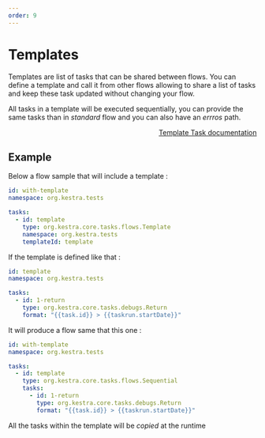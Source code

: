 ```yaml
---
order: 9
---
```

# Templates

Templates are list of tasks that can be shared between flows. You can define a template and call it from other flows allowing to share a list of tasks and keep these task updated without changing your flow.

All tasks in a template will be executed sequentially, you can provide the same tasks than in *standard* flow and you can also have an *errros* path. 

<div style="text-align: right"> 
    <a class="btn" href="/plugins/core/tasks/flows/org.kestra.core.tasks.flows.Template">Template Task documentation</a> 
</div>

## Example

Below a flow sample that will include a template :
```yaml
id: with-template
namespace: org.kestra.tests

tasks:
  - id: template
    type: org.kestra.core.tasks.flows.Template
    namespace: org.kestra.tests
    templateId: template
```

If the template is defined like that : 

```yaml
id: template
namespace: org.kestra.tests

tasks:
  - id: 1-return
    type: org.kestra.core.tasks.debugs.Return
    format: "{{task.id}} > {{taskrun.startDate}}"
```

It will produce a flow same that this one :

```yaml
id: with-template
namespace: org.kestra.tests

tasks:
  - id: template
    type: org.kestra.core.tasks.flows.Sequential
    tasks:
      - id: 1-return
        type: org.kestra.core.tasks.debugs.Return
        format: "{{task.id}} > {{taskrun.startDate}}"
```

All the tasks within the template will be *copied* at the runtime 

